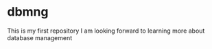 # dbmng
This is my first repository
I am looking forward to learning more about database management
